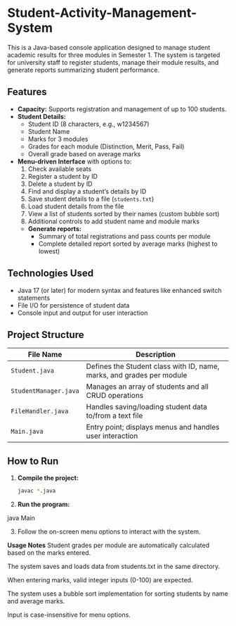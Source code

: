 # Student-Activity-Management-System
This is a Java-based console application designed to manage student academic results for three modules in Semester 1. The system is targeted for university staff to register students, manage their module results, and generate reports summarizing student performance.

## Features

- **Capacity:** Supports registration and management of up to 100 students.
- **Student Details:**
  - Student ID (8 characters, e.g., w1234567)
  - Student Name
  - Marks for 3 modules
  - Grades for each module (Distinction, Merit, Pass, Fail)
  - Overall grade based on average marks
- **Menu-driven Interface** with options to:
  1. Check available seats
  2. Register a student by ID
  3. Delete a student by ID
  4. Find and display a student’s details by ID
  5. Save student details to a file (`students.txt`)
  6. Load student details from the file
  7. View a list of students sorted by their names (custom bubble sort)
  8. Additional controls to add student name and module marks
  - **Generate reports:**
    - Summary of total registrations and pass counts per module
    - Complete detailed report sorted by average marks (highest to lowest)



## Technologies Used

- Java 17 (or later) for modern syntax and features like enhanced switch statements
- File I/O for persistence of student data
- Console input and output for user interaction



## Project Structure

| File Name         | Description                                  |
|-------------------|----------------------------------------------|
| `Student.java`    | Defines the Student class with ID, name, marks, and grades per module |
| `StudentManager.java` | Manages an array of students and all CRUD operations |
| `FileHandler.java` | Handles saving/loading student data to/from a text file |
| `Main.java`       | Entry point; displays menus and handles user interaction |



## How to Run

1. **Compile the project:**

   ```bash
   javac *.java
   
2. **Run the program:**

java Main

3. Follow the on-screen menu options to interact with the system.

**Usage Notes**
Student grades per module are automatically calculated based on the marks entered.

The system saves and loads data from students.txt in the same directory.

When entering marks, valid integer inputs (0-100) are expected.

The system uses a bubble sort implementation for sorting students by name and average marks.

Input is case-insensitive for menu options.
